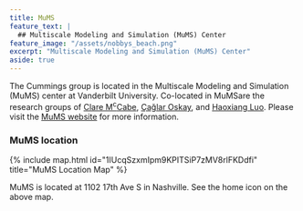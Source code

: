 ```yaml
---
title: MuMS
feature_text: |
  ## Multiscale Modeling and Simulation (MuMS) Center
feature_image: "/assets/nobbys_beach.png"
excerpt: "Multiscale Modeling and Simulation (MuMS) Center"
aside: true
---
```


The Cummings group is located in the Multiscale Modeling and Simulation (MuMS) center at Vanderbilt University. Co-located in MuMSare the research groups of [Clare M<sup>c</sup>Cabe](https://engineering.vanderbilt.edu/bio/clare-mccabe "Clare M<sup>c</sup>Cabe"), [Çağlar Oskay](https://engineering.vanderbilt.edu/bio/caglar-oskay "Çağlar Oskay"), and [Haoxiang Luo](https://engineering.vanderbilt.edu/bio/haoxiang-luo "Haoxiang Luo"). Please visit the [MuMS website](https://my.vanderbilt.edu/mums/ "MuMS website") for more information.

### MuMS location

{% include map.html id="1IUcqSzxmIpm9KPITSiP7zMV8rlFKDdfi" title="MuMS Location Map" %}

MuMS is located at 1102 17th Ave S in Nashville. See the home icon on the above map.

